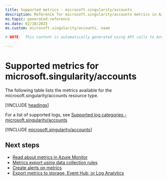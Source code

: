 ```yaml
---
title: Supported metrics - microsoft.singularity/accounts
description: Reference for microsoft.singularity/accounts metrics in Azure Monitor.
ms.topic: generated-reference
ms.date: 02/18/2025
ms.custom: microsoft.singularity/accounts, naam

# NOTE:  This content is automatically generated using API calls to Azure. Any edits made on these files will be overwritten in the next run of the script. 

---
```


  
# Supported metrics for microsoft.singularity/accounts
  
The following table lists the metrics available for the microsoft.singularity/accounts resource type.  
  
  
[!INCLUDE [headings](~/reusable-content/ce-skilling/azure/includes/azure-monitor/reference/metrics/metrics-headings.md)]  
  
  
  
For a list of supported logs, see [Supported log categories - microsoft.singularity/accounts](../supported-logs/microsoft-singularity-accounts-logs.md)  
  
 

[!INCLUDE [microsoft.singularity/accounts](~/reusable-content/ce-skilling/azure/includes/azure-monitor/reference/metrics/microsoft-singularity-accounts-metrics-include.md)]  



## Next steps

- [Read about metrics in Azure Monitor](/azure/azure-monitor/data-platform)
- [Metrics export using data collection rules](/azure/azure-monitor/essentials/data-collection-metrics)
- [Create alerts on metrics](/azure/azure-monitor/alerts/alerts-overview)
- [Export metrics to storage, Event Hub, or Log Analytics](/azure/azure-monitor/essentials/platform-logs-overview)
